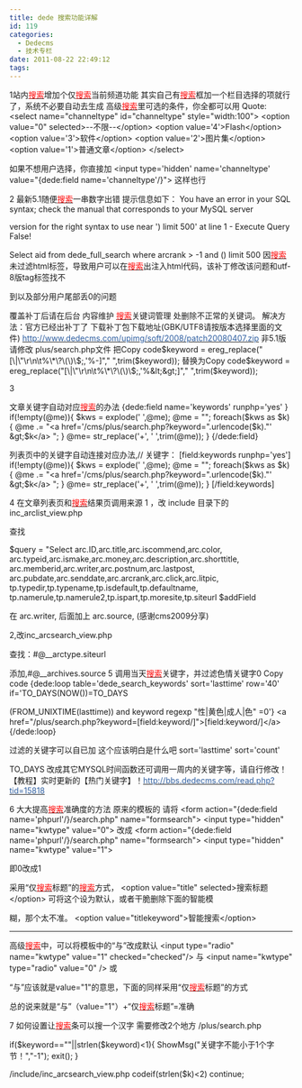 ```yaml
---
title: dede 搜索功能详解
id: 119
categories:
  - Dedecms
  - 技术专栏
date: 2011-08-22 22:49:12
tags:
---
```


1站内<span style="text-decoration: underline;"><span style="color: #ff0000;">搜索</span></span>增加个仅<span style="text-decoration: underline;"><span style="color: #ff0000;">搜索</span></span>当前频道功能
其实自己有<span style="text-decoration: underline;"><span style="color: #ff0000;">搜索</span></span>框加一个栏目选择的项就行了，系统不必要自动去生成
高级<span style="text-decoration: underline;"><span style="color: #ff0000;">搜索</span></span>里可选的条件，你全都可以用
Quote:
&lt;select name="channeltype" id="channeltype" style="width:100"&gt;
&lt;option value="0" selected&gt;--不限--&lt;/option&gt;
&lt;option value='4'&gt;Flash&lt;/option&gt;
&lt;option value='3'&gt;软件&lt;/option&gt;
&lt;option value='2'&gt;图片集&lt;/option&gt;
&lt;option value='1'&gt;普通文章&lt;/option&gt;
&lt;/select&gt;

如果不想用户选择，你直接加
&lt;input type='hidden' name='channeltype' value="{dede:field name='channeltype'/}"&gt;
这样也行

2
最新5.1随便<span style="text-decoration: underline;"><span style="color: #ff0000;">搜索</span></span>一串数字出错
提示信息如下：
You have an error in your SQL syntax; check the manual that corresponds to your MySQL server

version for the right syntax to use near ') limit 500' at line 1 - Execute Query False!

Select aid from dede_full_search where arcrank &gt; -1 and () limit 500
因<span style="text-decoration: underline;"><span style="color: #ff0000;">搜索</span></span>未过滤html标签，导致用户可以在<span style="text-decoration: underline;"><span style="color: #ff0000;">搜索</span></span>出注入html代码，该补丁修改该问题和utf-8版tag标签找不

到以及部分用户尾部丢0的问题

覆盖补丁后请在后台 内容维护 <span style="text-decoration: underline;"><span style="color: #ff0000;">搜索</span></span>关键词管理 处删除不正常的关键词。
解决方法：官方已经出补丁了
下载补丁包下载地址(GBK/UTF8请按版本选择里面的文件)
[<span style="color: #2f5fa1;">http://www.dedecms.com/upimg/soft/2008/patch20080407.zip</span>](http://www.dedecms.com/upimg/soft/2008/patch20080407.zip)
非5.1版请修改 plus/search.php文件
把Copy code$keyword = ereg_replace("[\|\"\r\n\t%\*\?\(\)\$;,'%-]"," ",trim($keyword));
替换为Copy code$keyword = ereg_replace("[\|\"\r\n\t%\*\?\(\)\$;,'%&lt;&gt;]"," ",trim($keyword));

3

文章关键字自动对应<span style="text-decoration: underline;"><span style="color: #ff0000;">搜索</span></span>的办法
{dede:field name='keywords' runphp='yes' }
if(!empty(@me)){
$kws = explode(' ',@me);
@me = "";
foreach($kws as $k){
@me .= "&lt;a href='/cms/plus/search.php?keyword=".urlencode($k)."' &gt;$k&lt;/a&gt; ";
}
@me= str_replace('+', ' ',trim(@me));
}
{/dede:field}

列表页中的关键字自动连接对应办法,//
关键字： [field:keywords runphp='yes']
if(!empty(@me)){
$kws = explode(' ',@me);
@me = "";
foreach($kws as $k){
@me .= "&lt;a href='/cms/plus/search.php?keyword=".urlencode($k)."' &gt;$k&lt;/a&gt; ";
}
@me= str_replace('+', ' ',trim(@me));
}
[/field:keywords]

4
在文章列表页和<span style="text-decoration: underline;"><span style="color: #ff0000;">搜索</span></span>结果页调用来源
1 ，改 include 目录下的 inc_arclist_view.php

查找

$query = "Select arc.ID,arc.title,arc.iscommend,arc.color,
arc.typeid,arc.ismake,arc.money,arc.description,arc.shorttitle,
arc.memberid,arc.writer,arc.postnum,arc.lastpost,
arc.pubdate,arc.senddate,arc.arcrank,arc.click,arc.litpic,
tp.typedir,tp.typename,tp.isdefault,tp.defaultname,
tp.namerule,tp.namerule2,tp.ispart,tp.moresite,tp.siteurl
$addField

在 arc.writer, 后面加上 arc.source,
(感谢cms2009分享)

2,改inc_arcsearch_view.php

查找：#@__arctype.siteurl

添加,#@__archives.source
5
调用当天<span style="text-decoration: underline;"><span style="color: #ff0000;">搜索</span></span>关键字，并过滤色情关键字0
Copy code
{dede:loop table='dede_search_keywords' sort='lasttime' row='40' if='TO_DAYS(NOW())=TO_DAYS

(FROM_UNIXTIME(lasttime)) and keyword regexp "性|黄色|成人|色" =0'}
&lt;a href="/plus/search.php?keyword=[field:keyword/]"&gt;[field:keyword/]&lt;/a&gt;
{/dede:loop}

过滤的关键字可以自已加
这个应该明白是什么吧
sort='lasttime'
sort='count'

TO_DAYS 改成其它MYSQL时间函数还可调用一周内的关键字等，请自行修改！
【教程】实时更新的【热门关键字】！[<span style="color: #2f5fa1;">http://bbs.dedecms.com/read.php?tid=15818</span>](http://bbs.dedecms.com/read.php?tid=15818)

6
大大提高<span style="text-decoration: underline;"><span style="color: #ff0000;">搜索</span></span>准确度的方法
原来的模板的 请将
&lt;form action="{dede:field name='phpurl'/}/search.php" name="formsearch"&gt;
&lt;input type="hidden" name="kwtype" value="0"&gt;
改成
&lt;form action="{dede:field name='phpurl'/}/search.php" name="formsearch"&gt;
&lt;input type="hidden" name="kwtype" value="1"&gt;

即0改成1

采用“仅<span style="text-decoration: underline;"><span style="color: #ff0000;">搜索</span></span>标题”的<span style="text-decoration: underline;"><span style="color: #ff0000;">搜索</span></span>方式，
&lt;option value="title" selected&gt;搜索标题&lt;/option&gt; 可将这个设为默认，或者干脆删除下面的智能模

糊，那个太不准。
&lt;option value="titlekeyword"&gt;智能搜索&lt;/option&gt;

-----------------------------------
高级<span style="text-decoration: underline;"><span style="color: #ff0000;">搜索</span></span>中，可以将模板中的“与”改成默认
&lt;input type="radio" name="kwtype" value="1" checked="checked"/&gt;
与
&lt;input name="kwtype" type="radio" value="0" /&gt;
或

“与”应该就是value="1"的意思，下面的同样采用“仅<span style="text-decoration: underline;"><span style="color: #ff0000;">搜索</span></span>标题”的方式

总的说来就是“与”（value="1"）+“仅<span style="text-decoration: underline;"><span style="color: #ff0000;">搜索</span></span>标题”=准确

7
如何设置让<span style="text-decoration: underline;"><span style="color: #ff0000;">搜索</span></span>条可以搜一个汉字
需要修改2个地方
/plus/search.php

if($keyword==""||strlen($keyword)&lt;1){
ShowMsg("关键字不能小于1个字节！","-1");
exit();
}

/include/inc_arcsearch_view.php
codeif(strlen($k)&lt;2) continue;